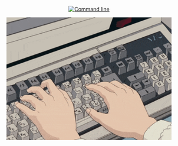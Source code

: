 <div align="center">


[![Command line](https://readme-typing-svg.demolab.com?font=Fira+Code&duration=3000&pause=500&color=ACACAC&background=000000&vCenter=true&random=false&width=450&lines=%3E+Hola+mundo!+;%3E+Mi+nombre+es+Ignacio;%3E+Te+invito+a+ver+mi+portfolio!)
](https://ignacioescuderogonzalez.vercel.app/)

 <img width=448 src="/coding.gif" >
 
 
</div>
